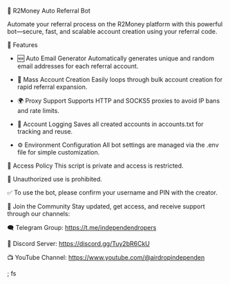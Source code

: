 🚀 R2Money Auto Referral Bot

Automate your referral process on the R2Money platform with this powerful bot—secure, fast, and scalable account creation using your referral code.

🔧 Features
- 🆕 Auto Email Generator
Automatically generates unique and random email addresses for each referral account.

- 🔁 Mass Account Creation
Easily loops through bulk account creation for rapid referral expansion.

- 🌍 Proxy Support
Supports HTTP and SOCKS5 proxies to avoid IP bans and rate limits.

- 📑 Account Logging
Saves all created accounts in accounts.txt for tracking and reuse.

- ⚙️ Environment Configuration
All bot settings are managed via the .env file for simple customization.

🔐 Access Policy
This script is private and access is restricted.

🚫 Unauthorized use is prohibited.

✅ To use the bot, please confirm your username and PIN with the creator.

📣 Join the Community
Stay updated, get access, and receive support through our channels:

🗨️ Telegram Group: https://t.me/independendropers

💬 Discord Server: https://discord.gg/Tuy2bR6CkU

📺 YouTube Channel: https://www.youtube.com/@airdropindependen

;
fs
